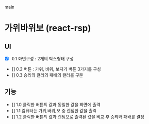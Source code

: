 main


# 가위바위보 (react-rsp)

## UI
- [x] 0.1 화면구성 : 2개의 박스형태 구성
- [] 0.2 버튼 : 가위, 바위, 보자기 버튼 3가지를 구성
- [] 0.3 승리의 컬러와 패배의 컬러를 구분

## 기능
- [] 1.0 클릭한 버튼의 값과 동일한 값을 화면에 출력
- [] 1.1 컴퓨터는 가위,바위,보 중 랜덤한 값을 출력
- [] 1.2 클릭한 버튼의 값과 랜덤으로 출력된 값을 비교 후 승리와 패배를 결정

